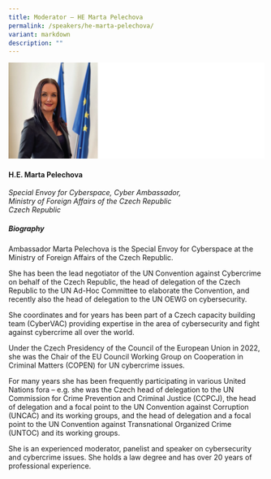 ```yaml
---
title: Moderator – HE Marta Pelechova
permalink: /speakers/he-marta-pelechova/
variant: markdown
description: ""
---
```

![](/images/2025%20speakers/Marta_PELECHOVA.png)
#### **H.E. Marta Pelechova**

*Special Envoy for Cyberspace, Cyber Ambassador, <br>Ministry of Foreign Affairs of the Czech Republic<br>Czech Republic*

##### **Biography**
Ambassador Marta Pelechova is the Special Envoy for Cyberspace at the Ministry of Foreign Affairs of the Czech Republic.

She has been the lead negotiator of the UN Convention against Cybercrime on behalf of the Czech Republic, the head of delegation of the Czech Republic to the UN Ad-Hoc Committee to elaborate the Convention, and recently also the head of delegation to the UN OEWG on cybersecurity.

She coordinates and for years has been part of a Czech capacity building team (CyberVAC) providing expertise in the area of cybersecurity and fight against cybercrime all over the world.

Under the Czech Presidency of the Council of the European Union in 2022, she was the Chair of the EU Council Working Group on Cooperation in Criminal Matters (COPEN) for UN cybercrime issues. 

For many years she has been frequently participating in various United Nations fora – e.g. she was the Czech head of delegation to the UN Commission for Crime Prevention and Criminal Justice (CCPCJ), the head of delegation and a focal point to the UN Convention against Corruption (UNCAC) and its working groups, and the head of delegation and a focal point to the UN Convention against Transnational Organized Crime (UNTOC) and its working groups.

She is an experienced moderator, panelist and speaker on cybersecurity and cybercrime issues. She holds a law degree and has over 20 years of professional experience.
